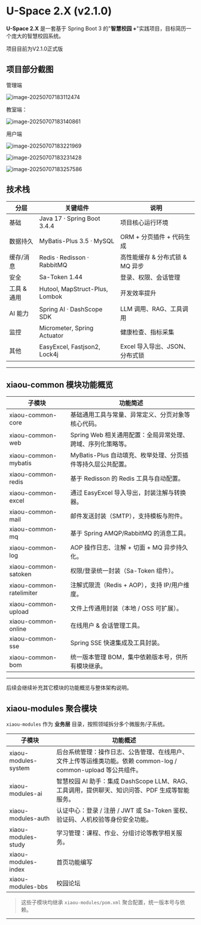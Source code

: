 # U-Space 2.X  (v2.1.0)

**U-Space 2.X** 是一套基于 Spring Boot 3 的"**智慧校园 +**"实践项目，目标简历一个庞大的智慧校园系统。

项目目前为V2.1.0正式版

## 项目部分截图

管理端

![image-20250707183112474](https://11-1305448902.cos.ap-chengdu.myqcloud.com/img/202507071831847.png)

教室端：

![image-20250707183140861](https://11-1305448902.cos.ap-chengdu.myqcloud.com/img/202507071831954.png)

用户端

![image-20250707183221969](https://11-1305448902.cos.ap-chengdu.myqcloud.com/img/202507071832041.png)

![image-20250707183231428](https://11-1305448902.cos.ap-chengdu.myqcloud.com/img/202507071832494.png)

![image-20250707183257586](https://11-1305448902.cos.ap-chengdu.myqcloud.com/img/202507071832635.png)



## 技术栈

| 分层 | 关键组件 | 说明 |
|------|----------|------|
| 基础 | Java 17 · Spring Boot 3.4.4 | 项目核心运行环境 |
| 数据持久 | MyBatis-Plus 3.5 · MySQL | ORM + 分页插件 + 代码生成 |
| 缓存/消息 | Redis · Redisson · RabbitMQ | 高性能缓存 & 分布式锁 & MQ 异步 |
| 安全 | Sa-Token 1.44 | 登录、权限、会话管理 |
| 工具 & 通用 | Hutool, MapStruct-Plus, Lombok | 开发效率提升 |
| AI 能力 | Spring AI · DashScope SDK | LLM 调用、RAG、工具调用 |
| 监控 | Micrometer, Spring Actuator | 健康检查、指标采集 |
| 其他 | EasyExcel, Fastjson2, Lock4j | Excel 导入导出、JSON、分布式锁 |

---

## xiaou-common 模块功能概览

| 子模块 | 功能简述 |
|--------|---------|
| xiaou-common-core | 基础通用工具与常量、异常定义、分页对象等核心代码。 |
| xiaou-common-web | Spring Web 相关通用配置：全局异常处理、跨域、序列化策略等。 |
| xiaou-common-mybatis | MyBatis-Plus 自动填充、枚举处理、分页插件等持久层公共配置。 |
| xiaou-common-redis | 基于 Redisson 的 Redis 工具与自动配置。 |
| xiaou-common-excel | 通过 EasyExcel 导入导出，封装注解与转换器。 |
| xiaou-common-mail | 邮件发送封装（SMTP），支持模板与附件。 |
| xiaou-common-mq | 基于 Spring AMQP/RabbitMQ 的消息工具。 |
| xiaou-common-log | AOP 操作日志、注解 + 切面 + MQ 异步持久化。 |
| xiaou-common-satoken | 权限/登录统一封装（Sa-Token 组件）。 |
| xiaou-common-ratelimiter | 注解式限流（Redis + AOP），支持 IP/用户维度。 |
| xiaou-common-upload | 文件上传通用封装（本地 / OSS 可扩展）。 |
| xiaou-common-online | 在线用户 & 会话管理工具。 |
| xiaou-common-sse | Spring SSE 快速集成及工具封装。 |
| xiaou-common-bom | 统一版本管理 BOM，集中依赖版本号，供所有模块继承。 |

---
后续会继续补充其它模块的功能概览与整体架构说明。

## xiaou-modules 聚合模块

`xiaou-modules` 作为 **业务层** 目录，按照领域拆分多个微服务/子系统。

| 子模块                  | 功能概述                                                                  |
|----------------------|-----------------------------------------------------------------------|
| xiaou-modules-system | 后台系统管理：操作日志、公告管理、在线用户、文件上传等运维类功能。依赖 common-log / common-upload 等公共组件。 |
| xiaou-modules-ai     | 智慧校园 AI 助手：集成 DashScope LLM、RAG、工具调用，提供聊天、知识问答、PDF 生成等智能服务。           |
| xiaou-modules-auth   | 认证中心：登录 / 注册 / JWT 或 Sa-Token 鉴权、验证码、人机校验等身份安全功能。                     |
| xiaou-modules-study  | 学习管理：课程、作业、分组讨论等教学相关服务。                                               |
| xiaou-modules-index  | 首页功能编写                                                                |
| xiaou-modules-bbs    | 校园论坛                                                                  |

> 这些子模块均继承 `xiaou-modules/pom.xml` 聚合配置，统一版本号与依赖。

---
